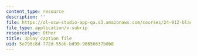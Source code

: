 ```yaml
---
content_type: resource
description: ''
file: https://ol-ocw-studio-app-qa.s3.amazonaws.com/courses/24-912-black-matters-introduction-to-black-studies-spring-2017/5e796c8d772d55abbd9996656637b0b8_HF4hKftgWxg.vtt
file_type: application/x-subrip
resourcetype: Other
title: 3play caption file
uid: 5e796c8d-772d-55ab-bd99-96656637b0b8
---
```

